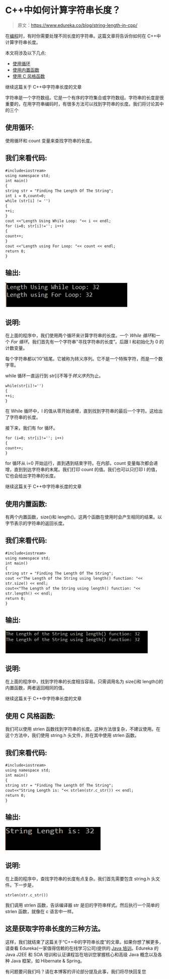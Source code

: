 # C++中如何计算字符串长度？

> 原文：<https://www.edureka.co/blog/string-length-in-cpp/>

在[编程](https://www.edureka.co/blog/c-data-structures)时，有时你需要处理不同长度的字符串。这篇文章将告诉你如何在 C++中计算字符串长度。

本文将涉及以下几点:

*   [使用循环](#UsingLoop)
*   [使用内置函数](#Usinganin-builtfunction)
*   [使用 C 风格函数](#UsingaC-stylefunction)

继续这篇关于 C++中字符串长度的文章

字符串是一个字符数组。它是一个有序的字符集合或字符数组。字符串的长度是很重要的，在用字符串编码时，有很多方法可以找到字符串的长度。我们将讨论其中的三个

## **使用循环:**

使用循环和 count 变量来查找字符串的长度。

## **我们来看代码:**

```
#include<iostream>
using namespace std;
int main()
{
string str = "Finding The Length Of The String";
int i = 0,count=0;
while (str[i] != '')
{
++i;
}
cout <<"Length Using While Loop: "<< i << endl;
for (i=0; str[i]!=''; i++)
{
count++;
}
cout <<"Length using For Loop: "<< count << endl;
return 0;
}

```

## **输出:**

![Output- String length in C++- Edureka](img/dba5af607872431570c565ad870fa893.png)

## **说明:**

在上面的程序中，我们使用两个循环来计算字符串的长度。一个 *While 循环*和一个 *For 循环*。我们首先有一个字符串“寻找字符串的长度”。后跟 I 和初始化为 0 的计数变量。

每个字符串都以“/0”结尾。它被称为转义序列。它不是一个特殊字符，而是一个数字零。

while 循环一直运行到 str[i]不等于*转义序列*为止。

```
while(str[i]!='')
{
++i;
}

```

在 While 循环中，I 的值从零开始递增，直到找到字符串的最后一个字符。这给出了字符串的长度。

接下来，我们有 for 循环。

```
for (i=0; str[i]!=''; i++)
{
count++;
}

```

for 循环从 i=0 开始运行，直到遇到结束字符。在内部，count 变量每次都会递增，直到到达字符串的末尾。我们打印 count 的值。我们也可以只打印 I 的值，它也会给出字符串的长度。

继续这篇关于 C++中字符串长度的文章

## **使用内置函数:**

有两个内置函数，size()和 length()。这两个函数在使用时会产生相同的结果。以字节表示的字符串的返回长度。

## **我们来看代码:**

```
#include<iostream>
using namespace std;
int main()
{
string str = "Finding The Length Of The String";
cout <<"The Length of the String using length() function: "<< str.size() << endl;
cout<<"The Length of the String using length() function: "<< str.length() << endl;
return 0;
}

```

## **输出:**

**![Output-String length in C++-Edureka](img/5c5c73f9201c8818faf95234de58d8b7.png)**

## **说明:**

在上面的程序中，找到字符串的长度相当容易。只需调用名为 size()和 length()的内置函数，两者返回相同的值。

继续这篇关于 C++中字符串长度的文章

## **使用 C 风格函数:**

我们可以使用 strlen 函数找到字符串的长度。这种方法很复杂，不建议使用。在这个方法中，我们使用 string.h 头文件，并在其中使用 strlen 函数。

## **我们来看代码:**

```
#include<iostream>
using namespace std;
int main()
{
string str = "Finding The Length Of The String";
cout<<"String Length is: "<< strlen(str.c_str()) << endl;
return 0;
}

```

## **输出:**

![Output-String length in C++-Edureka](img/fac6da06570d75cc3a31f0be20b3baf1.png)

## **说明:**

在上面的程序中，查找字符串的长度有点复杂。我们首先需要包含 string.h 头文件。下一步是，

```
strlen(str.c_str())
```

我们调用 strlen 函数，告诉编译器 str 是旧的字符串样式。然后执行一个简单的 strlen 函数，就像在 c 语言中一样。

## **这是获取字符串长度的三种方法。**

这样，我们就结束了这篇关于“C++中的字符串长度”的文章。如果你想了解更多，请查看 Edureka(一家值得信赖的在线学习公司)提供的 [Java 培训](https://www.edureka.co/java-j2ee-soa-training)。Edureka 的 Java J2EE 和 SOA 培训和认证课程旨在培训您掌握核心和高级 Java 概念以及各种 Java 框架，如 Hibernate & Spring。

有问题要问我们吗？请在本博客的评论部分提及此事，我们将尽快回复您